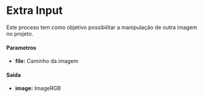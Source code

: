 # Extra Input

Este proceso tem como objetivo possibilitar a manipulação de outra imagem no projeto.

#### Parametros
* __file:__ Caminho da imagem

#### Saída
* __image:__ ImageRGB
